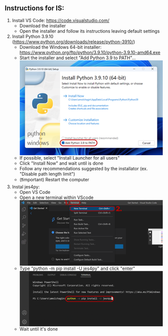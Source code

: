 ## Instructions for IS:

1) Install VS Code: https://code.visualstudio.com/
    - Download the installer 
    - Open the installer and follow its instructions leaving default settings
2) Install Python 3.9.10 (https://www.python.org/downloads/release/python-3910/)
    - Download the Windows 64-bit installer: https://www.python.org/ftp/python/3.9.10/python-3.9.10-amd64.exe
    - Start the installer and select "Add Python 3.9 to PATH"...
    <img src="images/python.png" style="width: 50vw; display: block; margin-left: auto; margin-right: auto;"></img>
    - If possible, select "Install Launcher for all users"
    - Click "Install Now" and wait until is done
    - Follow any recommendations suggested by the installator (ex. "Disable path length limit")
    - (:exclamation:important) Restart the computer
3) Instal jes4py:
    - Open VS Code
    - Open a new terminal within VScode
    <img src="images/terminal_windows.png" style="width: 50vw; display: block; margin-left: auto; margin-right: auto;"></img>
    - Type "python -m pip install -U jes4py" and click "enter"
    <img src="images/terminal2_windows.png" style="width: 50vw; display: block; margin-left: auto; margin-right: auto;"></img>
    - Wait until it's done



